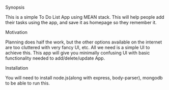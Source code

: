 Synopsis

This is a simple To Do List App using MEAN stack. 
This will help people add their tasks using the app, and save it as homepage so they remember it.

Motivation

Planning does half the work, but the other options available on the internet are too cluttered with very fancy UI, etc. All we need is 
a simple UI to achieve this. This app will give you minimally confusing UI with basic functionality needed to add/delete/update App.

Installation

You will need to install node.js(along with express, body-parser), mongodb to be able to run this.
